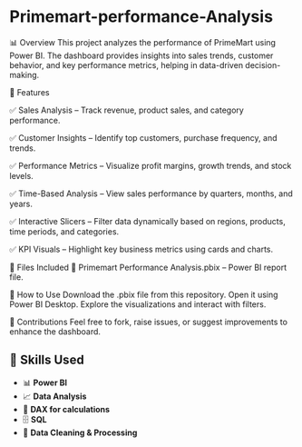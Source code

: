 # Primemart-performance-Analysis
📊 Overview
This project analyzes the performance of PrimeMart using Power BI. The dashboard provides insights into sales trends, customer behavior, and key performance metrics, helping in data-driven decision-making.

🔹 Features

✅ Sales Analysis – Track revenue, product sales, and category performance.

✅ Customer Insights – Identify top customers, purchase frequency, and trends.

✅ Performance Metrics – Visualize profit margins, growth trends, and stock levels.

✅ Time-Based Analysis – View sales performance by quarters, months, and years.

✅ Interactive Slicers – Filter data dynamically based on regions, products, time periods, and categories.

✅ KPI Visuals – Highlight key business metrics using cards and charts.

📁 Files Included
📂 Primemart Performance Analysis.pbix – Power BI report file.

🚀 How to Use
Download the .pbix file from this repository.
Open it using Power BI Desktop.
Explore the visualizations and interact with filters.

🤝 Contributions
Feel free to fork, raise issues, or suggest improvements to enhance the dashboard.

## 🚀 Skills Used
- 📊 **Power BI**  
- 📈 **Data Analysis**  
- 🔢 **DAX for calculations**  
- 🗄️ **SQL**  
- 📂 **Data Cleaning & Processing**  

